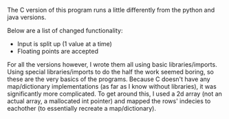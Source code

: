 The C version of this program runs a little differently from the python and java versions.

Below are a list of changed functionality:
- Input is split up (1 value at a time)
- Floating points are accepted

For all the versions however, I wrote them all using basic libraries/imports.
Using special libraries/imports to do the half the work seemed boring, so these are the very basics of the programs.
Because C doesn't have any map/dictionary implementations (as far as I know without libraries), it was significantly more complicated.
To get around this, I used a 2d array (not an actual array, a mallocated int pointer) and mapped the rows' indecies to eachother (to essentially recreate a map/dictionary).
